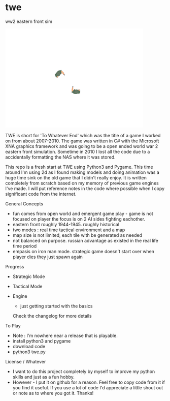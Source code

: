 # twe
ww2 eastern front sim 

![](/screenshots/twe-feb-09-2020.png "boop")


TWE is short for 'To Whatever End' which was the title of a game I worked on from about 2007-2010.
The game was written in C# with the Microsoft XNA graphics framework and was going to be a open ended world war 2 eastern front simulation.
Sometime in 2010 I lost all the code due to a accidentally formatting the NAS where it was stored.



This repo is a fresh start at TWE using Python3 and Pygame. This time around I'm using 2d as I found making models and doing animation was a huge time 
sink on the old game that I didn't really enjoy. It is written completely from scratch based on my memory of previous game engines I've made. I will put reference notes in the code where possible when I copy significant code from the internet.

General Concepts
- fun comes from open world and emergent game play - game is not focused on player
  the focus is on 2 AI sides fighting eachother.
- eastern front roughly 1944-1945. roughly historical
- two modes : real time tactical environment and a map
- map size is not limited, each tile with be generated as needed
- not balanced on purpose. russian advantage as existed in the real life time period
- empasis on iron man mode. strategic game doesn't start over when player dies they just spawn again

Progress
- Strategic Mode
- Tactical Mode
- Engine 
  - just getting started with the basics
  
  Check the changelog for more details
  
To Play 
- Note : I'm nowhere near a release that is playable.
- install python3 and pygame
- download code
- python3 twe.py


License / Whatever
- I want to do this project completely by myself to improve my python skills and just as a fun hobby. 
- However - I put it on github for a reason. Feel free to copy code from it if you find it useful. If you use a lot of code I'd appreciate a little shout out or note as to where you got it. Thanks!
